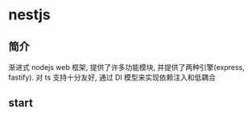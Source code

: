 # nestjs

## 简介

渐进式 nodejs web 框架, 提供了许多功能模块, 并提供了两种引擎(express, fastify). 对 ts 支持十分友好, 通过 DI 模型来实现依赖注入和低耦合

## start
